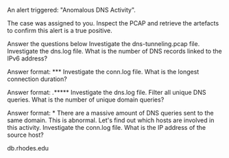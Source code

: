 An alert triggered: "Anomalous DNS Activity".

The case was assigned to you. Inspect the PCAP and retrieve the artefacts to confirm this alert is a true positive. 

Answer the questions below
Investigate the dns-tunneling.pcap file. Investigate the dns.log file. What is the number of DNS records linked to the IPv6 address?

Answer format: ***
Investigate the conn.log file. What is the longest connection duration?

Answer format: *.******
Investigate the dns.log file. Filter all unique DNS queries. What is the number of unique domain queries?

Answer format: *
There are a massive amount of DNS queries sent to the same domain. This is abnormal. Let's find out which hosts are involved in this activity. Investigate the conn.log file. What is the IP address of the source host?

db.rhodes.edu
